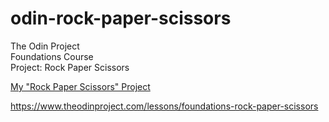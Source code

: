 # odin-rock-paper-scissors

The Odin Project <br />
Foundations Course <br />
Project: Rock Paper Scissors <br />

<a href="https://grffno.github.io/odin-rock-paper-scissors/">My "Rock Paper Scissors" Project</a>

https://www.theodinproject.com/lessons/foundations-rock-paper-scissors